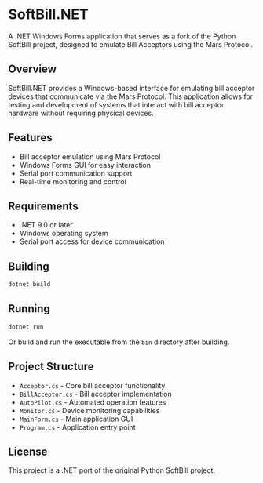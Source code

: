 # SoftBill.NET

A .NET Windows Forms application that serves as a fork of the Python SoftBill project, designed to emulate Bill Acceptors using the Mars Protocol.

## Overview

SoftBill.NET provides a Windows-based interface for emulating bill acceptor devices that communicate via the Mars Protocol. This application allows for testing and development of systems that interact with bill acceptor hardware without requiring physical devices.

## Features

- Bill acceptor emulation using Mars Protocol
- Windows Forms GUI for easy interaction
- Serial port communication support
- Real-time monitoring and control

## Requirements

- .NET 9.0 or later
- Windows operating system
- Serial port access for device communication

## Building

```bash
dotnet build
```

## Running

```bash
dotnet run
```

Or build and run the executable from the `bin` directory after building.

## Project Structure

- `Acceptor.cs` - Core bill acceptor functionality
- `BillAcceptor.cs` - Bill acceptor implementation
- `AutoPilot.cs` - Automated operation features
- `Monitor.cs` - Device monitoring capabilities
- `MainForm.cs` - Main application GUI
- `Program.cs` - Application entry point

## License

This project is a .NET port of the original Python SoftBill project.